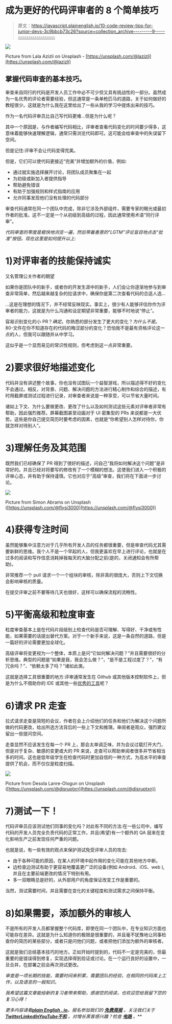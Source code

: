 # 成为更好的代码评审者的 8 个简单技巧

> 原文：<https://javascript.plainenglish.io/10-code-review-tips-for-junior-devs-3c9bbcb73c26?source=collection_archive---------9----------------------->

![](img/880ccce6b03f26fa46fe52d3cd8d90cb.png)

Picture from Lala Azizli on Unsplash - [https://unsplash.com/@lazizli](https://unsplash.com/@lazizli)

## 掌握代码审查的基本技巧。

审查来自同行的代码是开发人员工作中必不可少但又具有挑战性的一部分。虽然成为一名优秀的评论者需要经验，但这通常是一条单枪匹马的道路，关于如何做好的教程很少。这就是为什么我在这里给出了一些从我的学习中提炼出来的技巧。

作为一名代码评审员比自己写代码更难…但是为什么呢？

其中一个原因是，与作者编写代码相比，评审者查看代码变化的时间要少得多，这意味着能够快速理解逻辑，通常只需浏览代码即可。这可能会给审查中的失误留下空间。

但是记住:评审不会让代码变得完美。

但是，它们可以使代码更接近“完美”并增加额外的价值，例如:

*   通过就实施选择展开讨论，将团队成员聚集在一起
*   为初级或新加入者提供指导
*   帮助避免错误
*   有助于加强规则和样式指南的应用
*   允许同事发现他们没有处理的代码部分

审查代码通常在同一个团队中完成，除非它涉及外部组件，需要专家的眼光或最初作者的批准。这不一定是一个从初级到高级的过程，因此通常使用术语“同行评审”。

*代码审查的零度是极快地浏览一遍，然后带着善意的“LGTM”评论盲目地点击“批准”按钮。现在这里是如何提升以上:*

# 1)对评审者的技能保持诚实

又名管理公关作者的期望

如果你是团队中的新手，或者你的开发生涯中的新手，人们会让你逐渐地参与到审查非常简单，然后越来越复杂的拉请求中，确保你是第二次查看代码的合适人选…

…这是在理想的情况下，并不经常反映现实。事实上，很少有人能够评估你作为评审者的能力，这就是为什么沟通和设定期望非常重要，能够不时地说“停止”。

容易识别变化的小 PR？*确定*。你熟悉的部分发生了更大的变化？*为什么不是*。80-文件在你不知道存在的代码的晦涩部分的变化？恐怕我不是最有资格评论这一点的人，但我可以跟随并从中学习。

这似乎是一个显而易见的常识性规则，但考虑到这一点非常重要。

# 2)要求很好地描述变化

代码并没有讲述整个故事，你也没有试图玩一个益智游戏，所以描述得不好的变化不会通过。相反，对背景、问题、解决问题的方法进行精心制作和综合的描述，有时用截屏或测试过程进行记录，对审查者来说是一种享受，可以节省大量时间。

诸如上下文、为什么要做更改、更改了什么以及如何测试这些元素对评审者非常有帮助，因此强烈推荐。屏幕截图甚至动画对于 UI 密集型的 PRs 来说都是一大优势。这些是你自己提交简历时要考虑的因素，也就是“你希望别人怎样对待你，你就怎样对待别人”。

# 3)理解任务及其范围

既然我们已经确保了 PR 得到了很好的描述，问自己“我将如何解决这个问题”是非常好的。并且已经对将要写的修改有了一个模糊的想法。这使我们进入一个积极的评审心态，并有助于保持谨慎。它也对应于“高级”审查，我们将在下面进一步讨论。

![](img/e142a47ac7a37edf45913d0c36078243.png)

Picture from Simon Abrams on Unsplash ([https://unsplash.com/@flysi3000](https://unsplash.com/@flysi3000))

# 4)获得专注时间

虽然能够集中注意力对于几乎所有开发人员的任务都很重要，但是审查代码尤其需要新鲜的思维。我个人不是一个早起的人，但我更喜欢在早上进行评论，也就是在过多的阅读和写作信息消耗掉我每天的大脑分配之前(是的，关闭通知会有所帮助)。

非常推荐一个 pull 请求一个一个组块的审核，除非真的很庞大，否则上下文切换会影响审核的质量。

在提交评审之前不要等待几天也很好，这样可以确保流程的流畅性。

# 5)平衡高级和粒度审查

粒度审查基本上是在代码片段级别上检查代码是否可理解、写得好、干净或有性能，如果需要的话提出替代方案。对于一个新手来说，这是一条自然的道路，但是一篇好的评论需要更加全球化。

高级评审将变更视为一个整体，本质上是问“它如何解决问题？”并且需要很好的分析思维。典型的问题是“如果是我，我会怎么做？”，“是不是工程过度了？”，“有冗余吗？”、“依赖太多了吗？”诸如此类。

这就是选择工具很重要的地方:评审通常发生在 Github 或其他版本控制软件上，但是为什么不借助你的 IDE 或其他一些[优秀的工具](https://kinsta.com/blog/code-review-tools/)呢？

# 6)请求 PR 走查

拉式请求走查是简短的会议，作者在会上介绍他们的任务和他们为解决这个问题所做的代码更改，给出所选方法背后的一些上下文和推理。审阅者是观众，强烈建议留出一些提问空间。

走查显然不应该发生在每一个 PR 上，那会太单调乏味，并为会议过载打开大门，但是对于复杂、敏感的变更或大的 PR 来说，走查可以帮助审阅者很多并节省相当多的时间。这也是低年级学生在检查代码时更加自信的一种方式，为高水平的审查提供了机会，而不仅仅是粒度扫描。

![](img/336b1cee5dbbeb531265148e6491056b.png)

Picture from Desola Lanre-Ologun on Unsplash ([https://unsplash.com/@disruptxn](https://unsplash.com/@disruptxn))

# 7)测试一下！

代码评审员应该测试他们同事的变化吗？对此有不同的方法:在一些公司中，编写代码的开发人员完全负责代码的正常工作，并且(希望)有一个额外的 QA 层来在变化影响生产之前发现任何严重的问题。

也就是说，有一些有效的观点来保护测试免受评审人员的攻击:

*   由于各种可能的原因，在某人的环境中起作用的变化可能在其他地方中断。
*   边检查边测试有助于更容易地覆盖更广泛的设备(例如 Android、iOS、web ),并且在主要前端更改的情况下特别有用。
*   多一双眼睛总是好的，从外部用户的角度保证改变工作是重要的。

当然，测试需要时间，并且需要在变化的关键程度和测试需求之间保持平衡。

# 8)如果需要，添加额外的审核人

不是所有的开发人员都掌握整个代码库，即使在同一个团队中，在专业知识方面也可能存在差异。这就是为什么知道你的极限是很重要的，并且毫不犹豫地让同事检查你的简历的某些部分，或者只是问他们问题，或者把他们添加为额外的审核者。

这就是我们总结基本技巧的地方。正如开始时提到的，代码不一定是完美的，但最重要的是错误得到修复，实现选择得到验证或讨论。在一个运行良好的设置中，一旦合并，在部署之前会再次测试更改。

*审查是一项长期的技能，需要时间来积累，需要团队的经验，在相同的代码库上工作，以及语言的一般知识。*

*我希望这篇文章能给新的复习者带来帮助，感谢您的阅读，也欢迎您给我留下您的复习心得！*

*更多内容请看*[***plain English . io***](https://plainenglish.io/)*。报名参加我们的* [***免费周报***](http://newsletter.plainenglish.io/) *。关注我们关于*[***Twitter***](https://twitter.com/inPlainEngHQ)[***LinkedIn***](https://www.linkedin.com/company/inplainenglish/)*[***YouTube***](https://www.youtube.com/channel/UCtipWUghju290NWcn8jhyAw)*[***不和***](https://discord.gg/GtDtUAvyhW) *。对增长黑客感兴趣？检查* [***电路***](https://circuit.ooo/) *。***